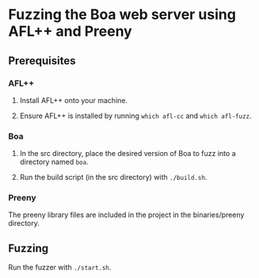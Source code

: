 # Fuzzing the Boa web server using AFL++ and Preeny
## Prerequisites
### AFL++
1. Install AFL++ onto your machine.

2. Ensure AFL++ is installed by running `which afl-cc` and `which afl-fuzz`.

### Boa
1. In the src directory, place the desired version of Boa to fuzz into a directory named `boa`.

2. Run the build script (in the src directory) with `./build.sh`.

### Preeny
The preeny library files are included in the project in the binaries/preeny directory.

## Fuzzing
Run the fuzzer with `./start.sh`.
